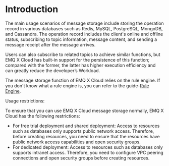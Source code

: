 # Introduction

The main usage scenarios of message storage include storing the operation record in various databases such as Redis, MySQL, PostgreSQL, MongoDB, and Cassandra. The operation record includes the client's online and offline status, subscribing to topic information, message content, and sending a message receipt after the message arrives.

Users can also subscribe to related topics to achieve similar functions, but EMQ X Cloud has built-in support for the persistence of this function; compared with the former, the latter has higher execution efficiency and can greatly reduce the developer’s Workload.

The message storage function of EMQ X Cloud relies on the rule engine. If you don't know what a rule engine is, you can refer to the guide-[Rule Engine](../deployments/rule_engine.md).

Usage restrictions:

To ensure that you can use EMQ X Cloud message storage normally, EMQ X Cloud has the following restrictions:

- For free trial deployment and shared deployment: Access to resources such as databases only supports public network access. Therefore, before creating resources, you need to ensure that the resources have public network access capabilities and open security groups.
- For dedicated deployment: Access to resources such as databases only supports intranet access. Therefore,  you need to configure VPC peering connections and open security groups before creating resources.